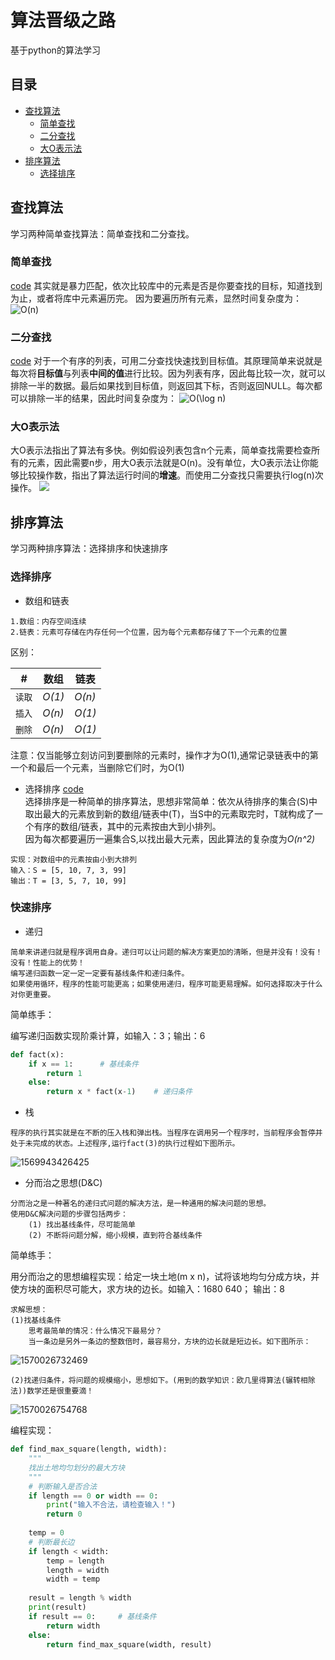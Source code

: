 # 算法晋级之路

基于python的算法学习

## 目录
* [查找算法](#查找算法)
    * [简单查找](#简单查找)
    * [二分查找](#二分查找)
    * [大O表示法](#大O表示法)
* [排序算法](#排序算法)
    * [选择排序](#选择排序)
## 查找算法
学习两种简单查找算法：简单查找和二分查找。  

### 简单查找
[code](./查找算法/simple_search.py)
其实就是暴力匹配，依次比较库中的元素是否是你要查找的目标，知道找到为止，或者将库中元素遍历完。 因为要遍历所有元素，显然时间复杂度为：
<img src="https://latex.codecogs.com/gif.latex?O(n)" title="O(n)" />

### 二分查找 
[code](./查找算法/binary_search.py)
对于一个有序的列表，可用二分查找快速找到目标值。其原理简单来说就是每次将**目标值**与列表**中间的值**进行比较。因为列表有序，因此每比较一次，就可以排除一半的数据。最后如果找到目标值，则返回其下标，否则返回NULL。每次都可以排除一半的结果，因此时间复杂度为：
<img src="https://latex.codecogs.com/gif.latex?O(\log&space;n)" title="O(\log n)" />

### 大O表示法
大O表示法指出了算法有多快。例如假设列表包含n个元素，简单查找需要检查所有的元素，因此需要n步，用大O表示法就是O(n)。没有单位，大O表示法让你能够比较操作数，指出了算法运行时间的**增速**。而使用二分查找只需要执行log(n)次操作。
![](./查找算法/O_algorithm.png)

## 排序算法
学习两种排序算法：选择排序和快速排序

### 选择排序
* 数组和链表

```
1.数组：内存空间连续
2.链表：元素可存储在内存任何一个位置，因为每个元素都存储了下一个元素的位置
```
区别：  

| # | 数组 | 链表 |
|----|-----|-----|
|`读取`|*O(1)*|*O(n)*|
|`插入`| _O(n)_|*O(1)*|
|`删除`| _O(n)_|*O(1)*|

注意：仅当能够立刻访问到要删除的元素时，操作才为O(1),通常记录链表中的第一个和最后一个元素，当删除它们时，为O(1)

* 选择排序  [code](./排序算法/selectionSort.py)  
选择排序是一种简单的排序算法，思想非常简单：依次从待排序的集合(S)中取出最大的元素放到新的数组/链表中(T)，当S中的元素取完时，T就构成了一个有序的数组/链表，其中的元素按由大到小排列。  
因为每次都要遍历一遍集合S,以找出最大元素，因此算法的复杂度为*O(n^2)*  
```
实现：对数组中的元素按由小到大排列  
输入：S = [5, 10, 7, 3, 99]  
输出：T = [3, 5, 7, 10, 99]  
```

### 快速排序

- 递归

```
简单来讲递归就是程序调用自身。递归可以让问题的解决方案更加的清晰，但是并没有！没有！没有！性能上的优势！
编写递归函数一定一定一定要有基线条件和递归条件。
如果使用循环，程序的性能可能更高；如果使用递归，程序可能更易理解。如何选择取决于什么对你更重要。
```

简单练手：

编写递归函数实现阶乘计算，如输入：3；输出：6

```python
def fact(x):
	if x == 1:		# 基线条件
		return 1
	else:
		return x * fact(x-1)	# 递归条件
```

- 栈

```
程序的执行其实就是在不断的压入栈和弹出栈。当程序在调用另一个程序时，当前程序会暂停并处于未完成的状态。上述程序,运行fact(3)的执行过程如下图所示。
```

![1569943426425](README.assets/1569943426425.png)

- 分而治之思想(D&C)

```
分而治之是一种著名的递归式问题的解决方法，是一种通用的解决问题的思想。
使用D&C解决问题的步骤包括两步：
	(1) 找出基线条件，尽可能简单
	(2) 不断将问题分解，缩小规模，直到符合基线条件
```

简单练手：

用分而治之的思想编程实现：给定一块土地(m x n)，试将该地均匀分成方块，并使方块的面积尽可能大，求方块的边长。如输入：1680 640； 输出：8

```
求解思想：
(1)找基线条件
	思考最简单的情况：什么情况下最易分？
	当一条边是另外一条边的整数倍时，最容易分，方块的边长就是短边长。如下图所示：
```

![1570026732469](README.assets/1570026732469.png)

```
(2)找递归条件，将问题的规模缩小，思想如下。(用到的数学知识：欧几里得算法(辗转相除法))数学还是很重要滴！
```

![1570026754768](README.assets/1570026754768.png)

编程实现：

```python
def find_max_square(length, width):
    """
    找出土地均匀划分的最大方块
    """
    # 判断输入是否合法
    if length == 0 or width == 0:
        print("输入不合法，请检查输入！")
        return 0
    
    temp = 0
    # 判断最长边
    if length < width:
        temp = length
        length = width
        width = temp
    
    result = length % width 
    print(result)
    if result == 0:     # 基线条件
        return width
    else:
        return find_max_square(width, result)
```

